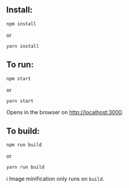 ## Install:

```
npm install
```

or

```
yarn install
```

## To run:

```
npm start
```

or

```
yarn start
```

Opens in the browser on [http://localhost:3000](http://localhost:3000).

## To build:

```
npm run build
```

or

```
yarn run build
```

ℹ️ Image minification only runs on `build`.
